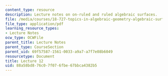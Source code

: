 ```yaml
---
content_type: resource
description: Lecture notes on on-ruled and ruled algebraic surfaces.
file: /media/courses/18-727-topics-in-algebraic-geometry-algebraic-surfaces-spring-2008/88a58bd876c07f076fbe67bbca4382b5_lect12.pdf
file_type: application/pdf
learning_resource_types:
- Lecture Notes
ocw_type: OCWFile
parent_title: Lecture Notes
parent_type: CourseSection
parent_uid: 69f57587-1561-0033-a9a7-a7f7e08b6049
resourcetype: Document
title: Lecture 12
uid: 88a58bd8-76c0-7f07-6fbe-67bbca4382b5
---
```

